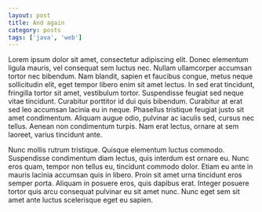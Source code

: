 ```yaml
---
layout: post
title: And again
category: posts
tags: ['java', 'web']
---
```


Lorem ipsum dolor sit amet, consectetur adipiscing elit. Donec elementum ligula mauris, vel consequat sem luctus nec.
Nullam ullamcorper accumsan tortor nec bibendum. Nam blandit, sapien et faucibus congue, metus neque sollicitudin elit,
eget tempor libero enim sit amet lectus. In sed erat tincidunt, fringilla tortor sit amet, vestibulum tortor. Suspendisse
feugiat sed neque vitae tincidunt. Curabitur porttitor id dui quis bibendum. Curabitur at erat sed leo accumsan lacinia
eu in neque. Phasellus tristique feugiat justo sit amet condimentum. Aliquam augue odio, pulvinar ac iaculis sed, cursus
nec tellus. Aenean non condimentum turpis. Nam erat lectus, ornare at sem laoreet, varius tincidunt ante.

Nunc mollis rutrum tristique. Quisque elementum luctus commodo. Suspendisse condimentum diam lectus, quis interdum est
ornare eu. Nunc eros quam, tempor non tellus eu, tincidunt commodo dolor. Etiam eu ante in mauris lacinia accumsan quis
in libero. Proin sit amet urna tincidunt eros semper porta. Aliquam in posuere eros, quis dapibus erat. Integer posuere
tortor quis arcu consequat pulvinar eu sit amet nunc. Nunc eget sem sit amet ante luctus scelerisque eget eu sapien.

